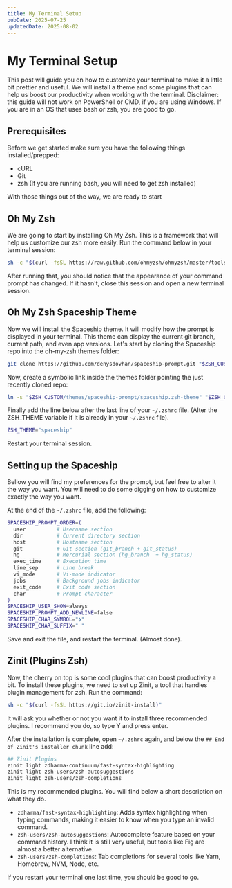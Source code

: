 ```yaml
---
title: My Terminal Setup
pubDate: 2025-07-25
updatedDate: 2025-08-02
---
```


# My Terminal Setup

This post will guide you on how to customize your terminal to make it a little bit prettier and useful. We will install a theme and some plugins that can help us boost our productivity when working with the terminal.
Disclaimer: this guide will not work on PowerShell or CMD, if you are using Windows. If you are in an OS that uses bash or zsh, you are good to go.

## Prerequisites

Before we get started make sure you have the following things installed/prepped:

- cURL
- Git
- zsh (If you are running bash, you will need to get zsh installed)

With those things out of the way, we are ready to start

## Oh My Zsh

We are going to start by installing Oh My Zsh. This is a framework that will help us customize our zsh more easily. Run the command below in your terminal session:

```sh
sh -c "$(curl -fsSL https://raw.github.com/ohmyzsh/ohmyzsh/master/tools/install.sh)"
```

After running that, you should notice that the appearance of your command prompt has changed. If it hasn't, close this session and open a new terminal session.

## Oh My Zsh Spaceship Theme

Now we will install the Spaceship theme. It will modify how the prompt is displayed in your terminal. This theme can display the current git branch, current path, and even app versions.
Let's start by cloning the Spaceship repo into the oh-my-zsh themes folder:

```sh
git clone https://github.com/denysdovhan/spaceship-prompt.git "$ZSH_CUSTOM/themes/spaceship-prompt"
```

Now, create a symbolic link inside the themes folder pointing the just recently cloned repo:

```sh
ln -s "$ZSH_CUSTOM/themes/spaceship-prompt/spaceship.zsh-theme" "$ZSH_CUSTOM/themes/spaceship.zsh-theme"
```

Finally add the line below after the last line of your `~/.zshrc` file. (Alter the ZSH_THEME variable if it is already in your `~/.zshrc` file).

```sh
ZSH_THEME="spaceship"
```

Restart your terminal session.

## Setting up the Spaceship

Bellow you will find my preferences for the prompt, but feel free to alter it the way you want. You will need to do some digging on how to customize exactly the way you want.

At the end of the `~/.zshrc` file, add the following:

```sh
SPACESHIP_PROMPT_ORDER=(
  user          # Username section
  dir           # Current directory section
  host          # Hostname section
  git           # Git section (git_branch + git_status)
  hg            # Mercurial section (hg_branch  + hg_status)
  exec_time     # Execution time
  line_sep      # Line break
  vi_mode       # Vi-mode indicator
  jobs          # Background jobs indicator
  exit_code     # Exit code section
  char          # Prompt character
)
SPACESHIP_USER_SHOW=always
SPACESHIP_PROMPT_ADD_NEWLINE=false
SPACESHIP_CHAR_SYMBOL="❯"
SPACESHIP_CHAR_SUFFIX=" "
```

Save and exit the file, and restart the terminal. (Almost done).

## Zinit (Plugins Zsh)

Now, the cherry on top is some cool plugins that can boost productivity a bit.
To install these plugins, we need to set up Zinit, a tool that handles plugin management for zsh. Run the command:

```sh
sh -c "$(curl -fsSL https://git.io/zinit-install)"
```

It will ask you whether or not you want it to install three recommended plugins. I recommend you do, so type Y and press enter.

After the installation is complete, open `~/.zshrc` again, and below the `## End of Zinit's installer chunk` line add:

```sh
## Zinit Plugins
zinit light zdharma-continuum/fast-syntax-highlighting
zinit light zsh-users/zsh-autosuggestions
zinit light zsh-users/zsh-completions
```

This is my recommended plugins. You will find below a short description on what they do.

- `zdharma/fast-syntax-highlighting`: Adds syntax highlighting when typing commands, making it easier to know when you type an invalid command.
- `zsh-users/zsh-autosuggestions`: Autocomplete feature based on your command history. I think it is still very useful, but tools like Fig are almost a better alternative.
- `zsh-users/zsh-completions`: Tab completions for several tools like Yarn, Homebrew, NVM, Node, etc.

If you restart your terminal one last time, you should be good to go.
